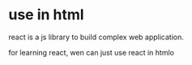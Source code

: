 # use in html

react is a js library to build complex web application.

for learning react, wen can just use react in htmlo
